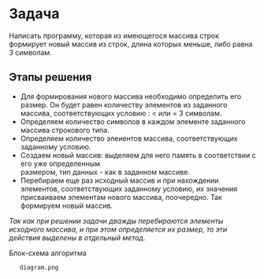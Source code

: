 # Задача
Написать программу, которая из имеющегося массива строк формирует новый массив из строк, длина которых меньше, либо равна 3 символам.

## Этапы решения
* Для формирования нового массива необходимо определить его размер. Он будет равен
  количеству элементов из заданного массива, соответствующих условию : < или = 3 символам.  
* Определяем количество символов в каждом элементе заданного массива строкового типа.
* Определяем количество элеиентов массива, соответствующих заданному условию.
* Создаем новый массив: выделяем для него память в соответствии с его уже определенным      
  размером, тип данных - как в заданном массиве.
* Перебираем еще раз исходный массив и при нахождении элементов, соответствующих заданному 
  условию, их значения присваиваем элементам нового массива, поочередно. Так формируем 
  новый массив.

 *Taк как при решении задачи дважды перебираются элементы исходного массива, и при этом определяется их размер, то эти действия выделены в отдельный метод.*

 Блок-схема алгоритма
 ```sh
    diagram.png
```